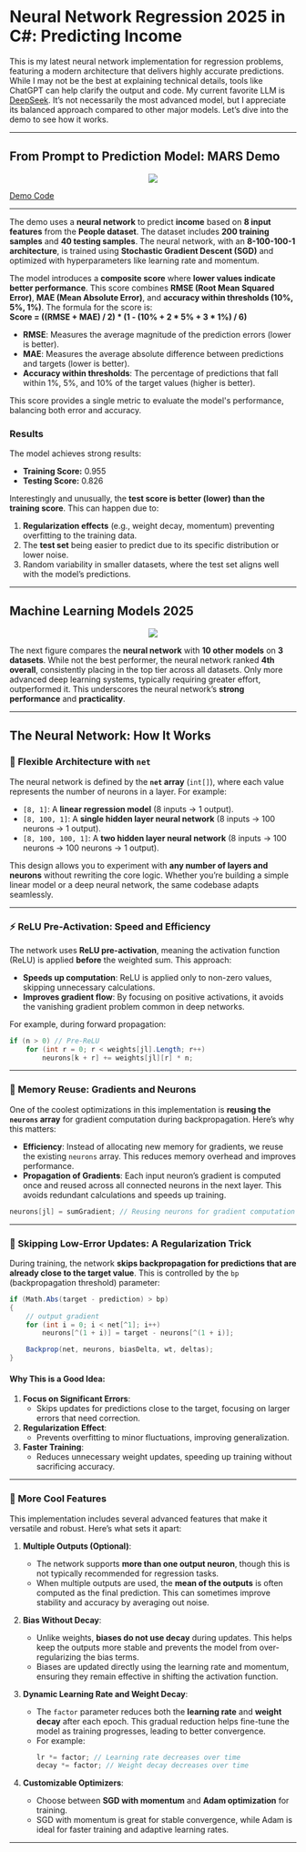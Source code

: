 # Neural Network Regression 2025 in C#: Predicting Income

This is my latest neural network implementation for regression problems, featuring a modern architecture that delivers highly accurate predictions. While I may not be the best at explaining technical details, tools like ChatGPT can help clarify the output and code. My current favorite LLM is [DeepSeek](https://chat.deepseek.com/). It’s not necessarily the most advanced model, but I appreciate its balanced approach compared to other major models. Let’s dive into the demo to see how it works.

---

## From Prompt to Prediction Model: MARS Demo

<p align="center">
  <img src="https://github.com/grensen/neural_regression25/blob/main/nn25_regression.png">
</p>

[Demo Code](https://github.com/grensen/neural_regression25/blob/main/nn25_regression.cs)

---

The demo uses a **neural network** to predict **income** based on **8 input features** from the **People dataset**. The dataset includes **200 training samples** and **40 testing samples**. The neural network, with an **8-100-100-1 architecture**, is trained using **Stochastic Gradient Descent (SGD)** and optimized with hyperparameters like learning rate and momentum.

The model introduces a **composite score** where **lower values indicate better performance**. This score combines **RMSE (Root Mean Squared Error)**, **MAE (Mean Absolute Error)**, and **accuracy within thresholds (10%, 5%, 1%)**. The formula for the score is:  
**Score = ((RMSE + MAE) / 2) * (1 - (10% + 2 * 5% + 3 * 1%) / 6)**  

- **RMSE**: Measures the average magnitude of the prediction errors (lower is better).  
- **MAE**: Measures the average absolute difference between predictions and targets (lower is better).  
- **Accuracy within thresholds**: The percentage of predictions that fall within 1%, 5%, and 10% of the target values (higher is better).  

This score provides a single metric to evaluate the model's performance, balancing both error and accuracy.  

### Results  
The model achieves strong results:  
- **Training Score:** 0.955  
- **Testing Score:** 0.826  

Interestingly and unusually, the **test score is better (lower) than the training score**. This can happen due to:  
1. **Regularization effects** (e.g., weight decay, momentum) preventing overfitting to the training data.  
2. The **test set** being easier to predict due to its specific distribution or lower noise.  
3. Random variability in smaller datasets, where the test set aligns well with the model’s predictions.  

---

## Machine Learning Models 2025

<p align="center">
  <img src="https://github.com/grensen/neural_regression25/blob/main/bench_regression25.png">
</p>

The next figure compares the **neural network** with **10 other models** on **3 datasets**. While not the best performer, the neural network ranked **4th overall**, consistently placing in the top tier across all datasets. Only more advanced deep learning systems, typically requiring greater effort, outperformed it. This underscores the neural network’s **strong performance** and **practicality**.

---

## The Neural Network: How It Works

### 🧠 Flexible Architecture with `net`
The neural network is defined by the **`net` array** (`int[]`), where each value represents the number of neurons in a layer. For example:
- `[8, 1]`: A **linear regression model** (8 inputs → 1 output).
- `[8, 100, 1]`: A **single hidden layer neural network** (8 inputs → 100 neurons → 1 output).
- `[8, 100, 100, 1]`: A **two hidden layer neural network** (8 inputs → 100 neurons → 100 neurons → 1 output).

This design allows you to experiment with **any number of layers and neurons** without rewriting the core logic. Whether you’re building a simple linear model or a deep neural network, the same codebase adapts seamlessly.

---

### ⚡ ReLU Pre-Activation: Speed and Efficiency
The network uses **ReLU pre-activation**, meaning the activation function (ReLU) is applied **before** the weighted sum. This approach:
- **Speeds up computation**: ReLU is applied only to non-zero values, skipping unnecessary calculations.
- **Improves gradient flow**: By focusing on positive activations, it avoids the vanishing gradient problem common in deep networks.

For example, during forward propagation:
~~~cs
if (n > 0) // Pre-ReLU
    for (int r = 0; r < weights[jl].Length; r++)
        neurons[k + r] += weights[jl][r] * n;
~~~

---

### 🔄 Memory Reuse: Gradients and Neurons
One of the coolest optimizations in this implementation is **reusing the `neurons` array** for gradient computation during backpropagation. Here’s why this matters:
- **Efficiency**: Instead of allocating new memory for gradients, we reuse the existing `neurons` array. This reduces memory overhead and improves performance.
- **Propagation of Gradients**: Each input neuron’s gradient is computed once and reused across all connected neurons in the next layer. This avoids redundant calculations and speeds up training.

~~~cs
neurons[jl] = sumGradient; // Reusing neurons for gradient computation
~~~

---

### 🎯 Skipping Low-Error Updates: A Regularization Trick

During training, the network **skips backpropagation for predictions that are already close to the target value**. This is controlled by the `bp` (backpropagation threshold) parameter:

~~~cs
if (Math.Abs(target - prediction) > bp)
{
    // output gradient
    for (int i = 0; i < net[^1]; i++)
        neurons[^(1 + i)] = target - neurons[^(1 + i)];

    Backprop(net, neurons, biasDelta, wt, deltas);
}
~~~

#### Why This is a Good Idea:
1. **Focus on Significant Errors**:
   - Skips updates for predictions close to the target, focusing on larger errors that need correction.
2. **Regularization Effect**:
   - Prevents overfitting to minor fluctuations, improving generalization.
3. **Faster Training**:
   - Reduces unnecessary weight updates, speeding up training without sacrificing accuracy.

---

### 🚀 More Cool Features

This implementation includes several advanced features that make it versatile and robust. Here’s what sets it apart:

1. **Multiple Outputs (Optional)**:
   - The network supports **more than one output neuron**, though this is not typically recommended for regression tasks.
   - When multiple outputs are used, the **mean of the outputs** is often computed as the final prediction. This can sometimes improve stability and accuracy by averaging out noise.

2. **Bias Without Decay**:
   - Unlike weights, **biases do not use decay** during updates. This helps keep the outputs more stable and prevents the model from over-regularizing the bias terms.
   - Biases are updated directly using the learning rate and momentum, ensuring they remain effective in shifting the activation function.

3. **Dynamic Learning Rate and Weight Decay**:
   - The `factor` parameter reduces both the **learning rate** and **weight decay** after each epoch. This gradual reduction helps fine-tune the model as training progresses, leading to better convergence.
   - For example:
     ~~~cs
     lr *= factor; // Learning rate decreases over time
     decay *= factor; // Weight decay decreases over time
     ~~~

4. **Customizable Optimizers**:
   - Choose between **SGD with momentum** and **Adam optimization** for training.
   - SGD with momentum is great for stable convergence, while Adam is ideal for faster training and adaptive learning rates.

---

